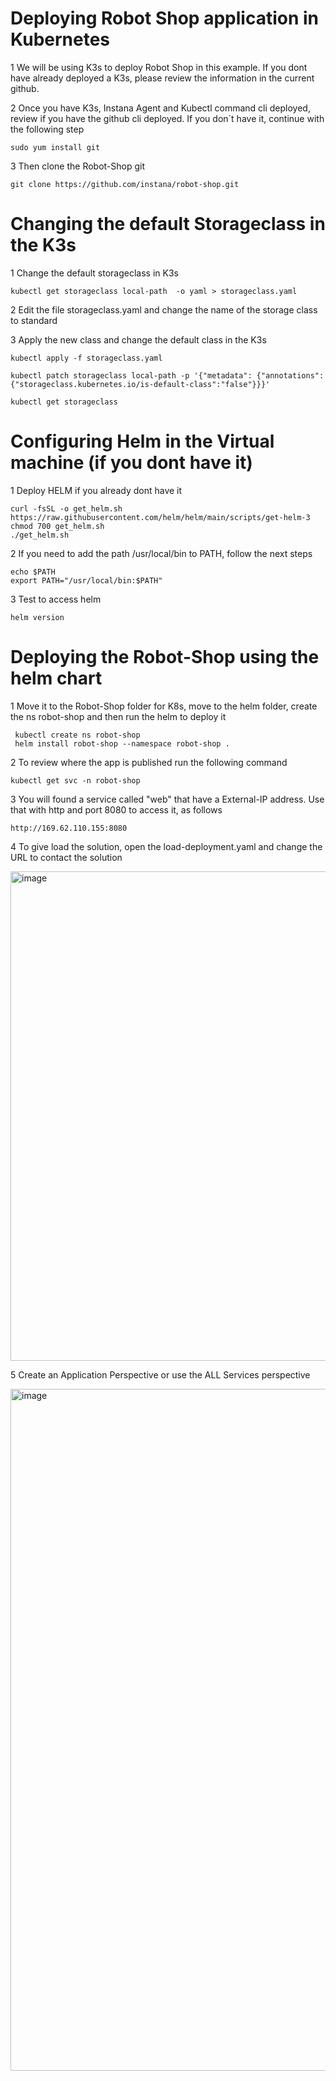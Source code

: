 Deploying Robot Shop application in Kubernetes
=

1 We will be using K3s to deploy Robot Shop in this example. If you dont have already deployed a K3s, please review the information in the current github.

2 Once you have K3s, Instana Agent and Kubectl command cli deployed, review if you have the github cli deployed. If you don´t have it, continue with the following step

    sudo yum install git

3 Then clone the Robot-Shop git

    git clone https://github.com/instana/robot-shop.git


# Changing the default Storageclass in the K3s 

1 Change the default storageclass in K3s

    kubectl get storageclass local-path  -o yaml > storageclass.yaml

2 Edit the file storageclass.yaml and change the name of the storage class to standard


3 Apply the new class and change the default class in the K3s

    kubectl apply -f storageclass.yaml

    kubectl patch storageclass local-path -p '{"metadata": {"annotations":{"storageclass.kubernetes.io/is-default-class":"false"}}}'

    kubectl get storageclass

# Configuring Helm in the Virtual machine (if you dont have it)

1 Deploy HELM if you already dont have it

    curl -fsSL -o get_helm.sh https://raw.githubusercontent.com/helm/helm/main/scripts/get-helm-3
    chmod 700 get_helm.sh
    ./get_helm.sh

2 If you need to add the path /usr/local/bin to PATH, follow the next steps

    echo $PATH
    export PATH="/usr/local/bin:$PATH"

3 Test to access helm 

    helm version

# Deploying the Robot-Shop using the helm chart    

1 Move it to the Robot-Shop folder for K8s, move to the helm folder, create the ns robot-shop and then run the helm to deploy it
      
     kubectl create ns robot-shop
     helm install robot-shop --namespace robot-shop .

2 To review where the app is published run the following command

    kubectl get svc -n robot-shop
    
3 You will found a service called "web" that have a External-IP address. Use that with http and port 8080 to access it, as follows

    http://169.62.110.155:8080

4 To give load the solution, open the load-deployment.yaml and change the URL to contact the solution

<img width="783" alt="image" src="https://github.com/user-attachments/assets/43d193aa-3ea2-4e52-ba0b-831a73ccd517">

5 Create an Application Perspective or use the ALL Services perspective 

<img width="1091" alt="image" src="https://github.com/user-attachments/assets/9ef1f3cc-5537-4d8b-842f-f5c4b7e5e9aa">




